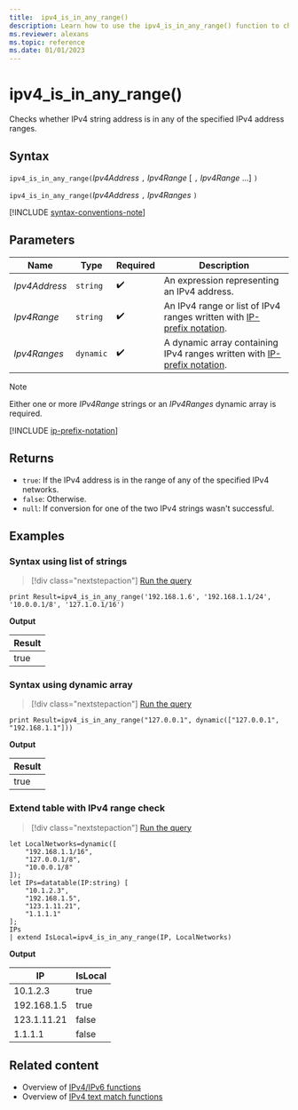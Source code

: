 ```yaml
---
title:  ipv4_is_in_any_range()
description: Learn how to use the ipv4_is_in_any_range() function to check if the IPv4 string address is in any of the IPv4 address ranges.
ms.reviewer: alexans
ms.topic: reference
ms.date: 01/01/2023
---
```

# ipv4_is_in_any_range()

Checks whether IPv4 string address is in any of the specified IPv4 address ranges.

## Syntax

`ipv4_is_in_any_range(`*Ipv4Address* `,` *Ipv4Range* [ `,` *Ipv4Range* ...] `)`

`ipv4_is_in_any_range(`*Ipv4Address* `,` *Ipv4Ranges* `)`

[!INCLUDE [syntax-conventions-note](../includes/syntax-conventions-note.md)]

## Parameters

| Name | Type | Required | Description |
|--|--|--|--|
| *Ipv4Address*| `string` |  :heavy_check_mark: | An expression representing an IPv4 address.|
| *Ipv4Range*| `string` |  :heavy_check_mark: | An IPv4 range or list of IPv4 ranges written with [IP-prefix notation](#ip-prefix-notation).|
| *Ipv4Ranges*| `dynamic` |  :heavy_check_mark: | A dynamic array containing IPv4 ranges written with [IP-prefix notation](#ip-prefix-notation).|

> [!NOTE]
> Either one or more *IPv4Range* strings or an *IPv4Ranges* dynamic array is required.

[!INCLUDE [ip-prefix-notation](../includes/ip-prefix-notation.md)]

## Returns

* `true`: If the IPv4 address is in the range of any of the specified IPv4 networks.
* `false`: Otherwise.
* `null`: If conversion for one of the two IPv4 strings wasn't successful.

## Examples

### Syntax using list of strings

> [!div class="nextstepaction"]
> <a href="https://dataexplorer.azure.com/clusters/help/databases/Samples?query=H4sIAAAAAAAAAysoyswrUQhKLS7NKbHNLCgzic8sjs/Mi0/Mq4wvSsxLT9VQN7Q00jM0s9Az1DNT11FA4hrqG5mARQz0QNBQ3wLMMzIHyoG4hmbqmgA/iDq/YAAAAA==" target="_blank">Run the query</a>

```kusto
print Result=ipv4_is_in_any_range('192.168.1.6', '192.168.1.1/24', '10.0.0.1/8', '127.1.0.1/16')
```

**Output**

|Result|
|--|
|true|

### Syntax using dynamic array

> [!div class="nextstepaction"]
> <a href="https://dataexplorer.azure.com/clusters/help/databases/Samples?query=H4sIAAAAAAAAAysoyswrUQhKLS7NKbHNLCgzic8sjs/Mi0/Mq4wvSsxLT9VQMjQy1zMAQkMlHYWUyrzE3MxkjWgUUSVDSyM9QzMLPUMgN1ZTEwBpBE7bVQAAAA==" target="_blank">Run the query</a>

```kusto
print Result=ipv4_is_in_any_range("127.0.0.1", dynamic(["127.0.0.1", "192.168.1.1"]))
```

**Output**

|Result|
|--|
|true|

### Extend table with IPv4 range check

> [!div class="nextstepaction"]
> <a href="https://dataexplorer.azure.com/clusters/help/databases/Samples?query=H4sIAAAAAAAAA1WP0QqCMBSG7/cUwysFmR4ts8QHECK8l5ClQ0ZrhhuV0MN3lFh0/ruPc/6Po4Slx7Hj6iTsc5yupuxnzW+y8xtCcTzYJwyynAGDCDIv/NJkx2IMRLlDsSPkHBREYXNVYx+3mIsSflUfjJ2kHgLauBtgCUtdh5Ntf6Z0ceMaOMTWoKYgaCBvKl5W6J5WZn2llPfHppWmlbrlem4nrofFHv5/GnwAOfWtJ/wAAAA=" target="_blank">Run the query</a>

```kusto
let LocalNetworks=dynamic([
    "192.168.1.1/16",
    "127.0.0.1/8",
    "10.0.0.1/8"
]);
let IPs=datatable(IP:string) [
    "10.1.2.3",
    "192.168.1.5",
    "123.1.11.21",
    "1.1.1.1"
];
IPs
| extend IsLocal=ipv4_is_in_any_range(IP, LocalNetworks)
```

**Output**

|IP|IsLocal|
|---|---|
|10.1.2.3|true|
|192.168.1.5|true|
|123.1.11.21|false|
|1.1.1.1|false|

## Related content

* Overview of [IPv4/IPv6 functions](scalar-functions.md#ipv4ipv6-functions)
* Overview of [IPv4 text match functions](scalar-functions.md#ipv4-text-match-functions)

